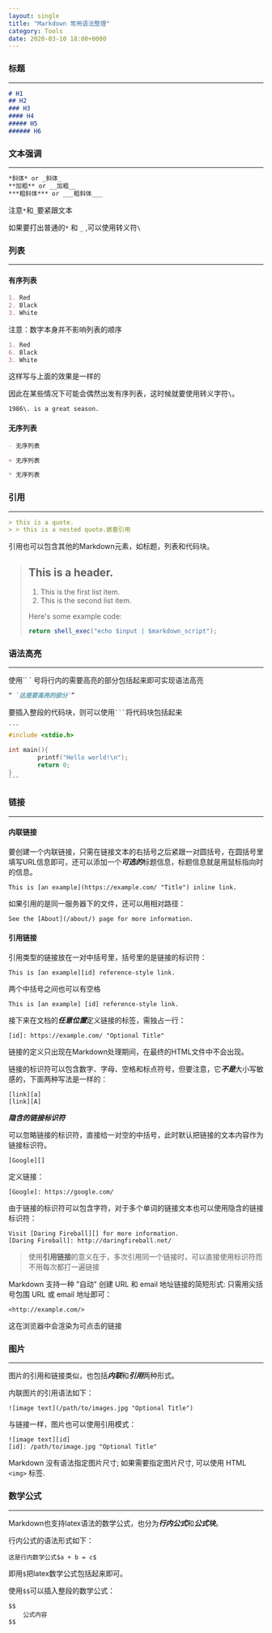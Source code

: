 ```yaml
---
layout: single
title: "Markdown 常用语法整理"
category: Tools
date: 2020-03-10 18:00+0000
---
```


### 标题

---

```markdown
# H1
## H2
### H3
#### H4
##### H5
###### H6
```



### 文本强调

---

```markdown
*斜体* or _斜体_
**加粗** or __加粗__
***粗斜体*** or ___粗斜体___
```

注意`*`和`_`要紧跟文本

如果要打出普通的`*` 和 `_` ,可以使用转义符`\`



### 列表

---

#### 有序列表

```markdown
1. Red
2. Black
3. White
```

注意：数字本身并不影响列表的顺序

```markdown
1. Red
6. Black
3. White
```

这样写与上面的效果是一样的

因此在某些情况下可能会偶然出发有序列表，这时候就要使用转义字符`\`。

`1986\. is a great season.`



#### 无序列表

```markdown
- 无序列表

+ 无序列表

* 无序列表

```



### 引用

---

```markdown
> this is a quote.
> > this is a nested quote.嵌套引用
```

引用也可以包含其他的Markdown元素，如标题，列表和代码块。

> ## This is a header.
>
> 1.   This is the first list item.
> 2.   This is the second list item.
>
> Here's some example code:
>
> ```    typescript
> return shell_exec("echo $input | $markdown_script");
> ```



### 语法高亮

---

使用`` `  号将行内的需要高亮的部分包括起来即可实现语法高亮

```markdown
“ `这是要高亮的部分`”
```

要插入整段的代码块，则可以使用` ``` `将代码块包括起来

```c
​```
#include <stdio.h>

int main(){
		printf("Hello world!\n");
		return 0;
}
​```
```



### 链接

---

#### 内联链接

要创建一个内联链接，只需在链接文本的右括号之后紧跟一对圆括号，在圆括号里填写URL信息即可，还可以添加一个***可选的***标题信息，标题信息就是用鼠标指向时的信息。

```
This is [an example](https://example.com/ "Title") inline link.
```

如果引用的是同一服务器下的文件，还可以用相对路径：

```
See the [About](/about/) page for more information.
```



#### 引用链接

引用类型的链接放在一对中括号里，括号里的是链接的标识符：

```
This is [an example][id] reference-style link.
```

两个中括号之间也可以有空格

```
This is [an example] [id] reference-style link.
```

接下来在文档的***任意位置***定义链接的标签，需独占一行：

```
[id]: https://example.com/ "Optional Title"
```

链接的定义只出现在Markdown处理期间，在最终的HTML文件中不会出现。

链接的标识符可以包含数字、字母、空格和标点符号，但要注意，它***不是***大小写敏感的，下面两种写法是一样的：

```
[link][a]
[link][A]
```

***隐含的链接标识符***

可以忽略链接的标识符，直接给一对空的中括号，此时默认把链接的文本内容作为链接标识符。

```
[Google][]
```

定义链接：

```
[Google]: https://google.com/
```

由于链接的标识符可以包含字符，对于多个单词的链接文本也可以使用隐含的链接标识符：

```
Visit [Daring Fireball][] for more information.
[Daring Fireball]: http://daringfireball.net/
```



> 使用**引用链接**的意义在于，多次引用同一个链接时，可以直接使用标识符而不用每次都打一遍链接

Markdown 支持一种 "自动" 创建 URL 和 email 地址链接的简短形式: 只需用尖括号包围 URL 或 email 地址即可：

```
<http://example.com/>
```

这在浏览器中会渲染为可点击的链接



### 图片

---

图片的引用和链接类似，也包括***内联***和***引用***两种形式。

内联图片的引用语法如下：

```
![image text](/path/to/images.jpg "Optional Title")
```

与链接一样，图片也可以使用引用模式：

```
![image text][id]
[id]: /path/to/image.jpg "Optional Title"
```

Markdown 没有语法指定图片尺寸; 如果需要指定图片尺寸, 可以使用 HTML `<img>` 标签.



### 数学公式

---

Markdown也支持latex语法的数学公式，也分为***行内公式***和***公式块***。

行内公式的语法形式如下：

```
这是行内数学公式$a + b = c$
```

即用`$`把latex数学公式包括起来即可。

使用`$$`可以插入整段的数学公式：

```
$$
	公式内容
$$
```

